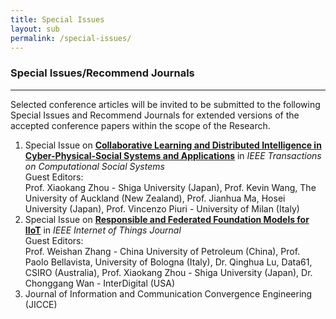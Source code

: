 ```yaml
---
title: Special Issues
layout: sub
permalink: /special-issues/
---
```


<h3>Special Issues/Recommend Journals</h3>
<hr/>

<p>
Selected conference articles will be invited to be submitted to the following Special Issues and Recommend Journals for extended versions of the accepted conference papers within the scope of the Research.
</p>

<ol>

<li>Special Issue on <a href="/2024/assets/files/si/CFP_IEEE_Trans_CSS.pdf" target=_new><b>Collaborative Learning and Distributed Intelligence in Cyber-Physical-Social Systems and Applications</b></a> in <i>IEEE Transactions on Computational Social Systems</i>
<br/>
Guest Editors:
<br/>
Prof. Xiaokang Zhou - Shiga University (Japan), Prof. Kevin Wang, The University of Auckland (New Zealand), Prof. Jianhua Ma, Hosei University (Japan),  Prof. Vincenzo Piuri - University of Milan (Italy)
</li>

<li>Special Issue on <a href="https://ieee-iotj.org/wp-content/uploads/2024/06/Responsible_Federated_Foundation.pdf" target=_new><b>Responsible and Federated Foundation Models for IIoT</b></a> in <i>IEEE Internet of Things Journal</i>
<br/>
Guest Editors:
<br/>
Prof. Weishan Zhang - China University of Petroleum (China), Prof. Paolo Bellavista, University of Bologna (Italy), Dr. Qinghua Lu, Data61, CSIRO (Australia),  Prof. Xiaokang Zhou - Shiga University (Japan), Dr. Chonggang Wan - InterDigital (USA)
</li>


<li>Journal of Information and Communication Convergence Engineering (JICCE)</li> 
</ol>